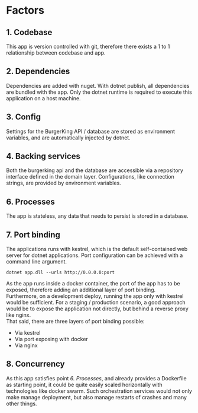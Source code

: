 # Factors
## 1. Codebase
This app is version controlled with git, therefore there exists a 1 to 1 relationship between codebase and app.

## 2. Dependencies
Dependencies are added with nuget. With dotnet publish, all dependencies are bundled with the app. Only the dotnet runtime is required to execute this application on a host machine.

## 3. Config
Settings for the BurgerKing API / database are stored as environment variables, and are automatically injected by dotnet.

## 4. Backing services
Both the burgerking api and the database are accessible via a repository interface defined in the domain layer. Configurations, like connection strings, are provided by environment variables.

## 6. Processes
The app is stateless, any data that needs to persist is stored in a database.

## 7. Port binding
The applications runs with kestrel, which is the default self-contained web server for dotnet applications. Port configuration can be achieved with a command line argument.
```
dotnet app.dll --urls http://0.0.0.0:port
```
As the app runs inside a docker container, the port of the app has to be exposed, therefore adding an additional layer of port binding.<br/>
Furthermore, on a development deploy, running the app only with kestrel would be sufficient. For a staging / production scenario, a good approach would be to expose the application not directly, but behind a reverse proxy like nginx.<br/>
That said, there are three layers of port binding possible:
* Via kestrel
* Via port exposing with docker
* Via nginx

## 8. Concurrency
As this app satisfies point *6. Processes*, and already provides a Dockerfile as starting point, it could be quite easily scaled horizontally with technologies like docker swarm. Such orchestration services would not only make manage deployment, but also manage restarts of crashes and many other things.
